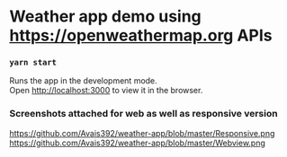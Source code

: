 # Weather app demo using https://openweathermap.org APIs

### `yarn start`

Runs the app in the development mode.\
Open [http://localhost:3000](http://localhost:3000) to view it in the browser.

### Screenshots attached for web as well as responsive version

https://github.com/Avais392/weather-app/blob/master/Responsive.png
https://github.com/Avais392/weather-app/blob/master/Webview.png

